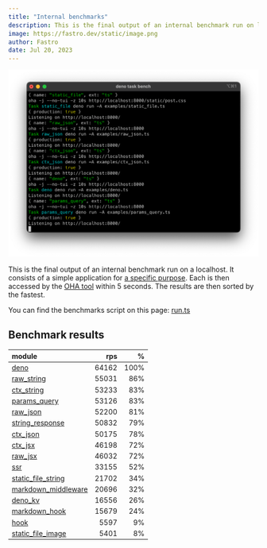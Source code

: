 ```yaml
---
title: "Internal benchmarks"
description: This is the final output of an internal benchmark run on localhost
image: https://fastro.dev/static/image.png
author: Fastro
date: Jul 20, 2023
---
```


![bench](/static/bench.png)

This is the final output of an internal benchmark run on a localhost. It consists of a simple application for [a specific purpose](https://github.com/fastrodev/fastro/blob/main/deno.json). Each is then accessed by the [OHA tool](https://github.com/hatoo/oha) within 5 seconds. The results are then sorted by the fastest.

You can find the benchmarks script on this page: [run.ts](https://github.com/fastrodev/fastro/blob/main/bench/run.ts)

## Benchmark results


| module                                                                                               |   rps |    % |
| :--------------------------------------------------------------------------------------------------- | ----: | ---: |
| [deno](https://github.com/fastrodev/fastro/blob/main/examples/deno.ts)                               | 64162 | 100% |
| [raw_string](https://github.com/fastrodev/fastro/blob/main/examples/raw_string.ts)                   | 55031 |  86% |
| [ctx_string](https://github.com/fastrodev/fastro/blob/main/examples/ctx_string.ts)                   | 53233 |  83% |
| [params_query](https://github.com/fastrodev/fastro/blob/main/examples/params_query.ts)               | 53126 |  83% |
| [raw_json](https://github.com/fastrodev/fastro/blob/main/examples/raw_json.ts)                       | 52200 |  81% |
| [string_response](https://github.com/fastrodev/fastro/blob/main/examples/string_response.ts)         | 50832 |  79% |
| [ctx_json](https://github.com/fastrodev/fastro/blob/main/examples/ctx_json.ts)                       | 50175 |  78% |
| [ctx_jsx](https://github.com/fastrodev/fastro/blob/main/examples/ctx_jsx.tsx)                        | 46198 |  72% |
| [raw_jsx](https://github.com/fastrodev/fastro/blob/main/examples/raw_jsx.tsx)                        | 46032 |  72% |
| [ssr](https://github.com/fastrodev/fastro/blob/main/examples/ssr.ts)                                 | 33155 |  52% |
| [static_file_string](https://github.com/fastrodev/fastro/blob/main/examples/static_file_string.ts)   | 21702 |  34% |
| [markdown_middleware](https://github.com/fastrodev/fastro/blob/main/examples/markdown_middleware.ts) | 20696 |  32% |
| [deno_kv](https://github.com/fastrodev/fastro/blob/main/examples/deno_kv.ts)                         | 16556 |  26% |
| [markdown_hook](https://github.com/fastrodev/fastro/blob/main/examples/markdown_hook.ts)             | 15679 |  24% |
| [hook](https://github.com/fastrodev/fastro/blob/main/examples/hook.ts)                               |  5597 |   9% |
| [static_file_image](https://github.com/fastrodev/fastro/blob/main/examples/static_file_image.ts)     |  5401 |   8% |